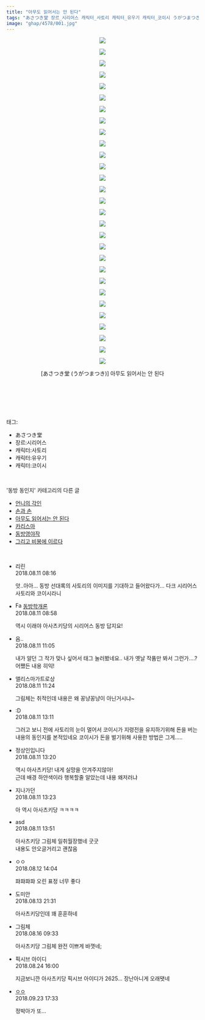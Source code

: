 ```yaml
---
title: "아무도 읽어서는 안 된다"
tags: "あさつき堂 장르_시리어스 캐릭터_사토리 캐릭터_유우기 캐릭터_코이시 うがつまつき 동방_동인지"
image: "ghap/4578/001.jpg"
---
```

<div class="article">
<p style="text-align: center; clear: none; float: none;"><img src="{{ site.nasurl }}/ghap/4578/001.jpg"/></p>
<p style="text-align: center; clear: none; float: none;"><img src="{{ site.nasurl }}/ghap/4578/002.jpg"/></p>
<p style="text-align: center; clear: none; float: none;"><img src="{{ site.nasurl }}/ghap/4578/003.jpg"/></p>
<p style="text-align: center; clear: none; float: none;"><img src="{{ site.nasurl }}/ghap/4578/004.jpg"/></p>
<p style="text-align: center; clear: none; float: none;"><img src="{{ site.nasurl }}/ghap/4578/005.jpg"/></p>
<p style="text-align: center; clear: none; float: none;"><img src="{{ site.nasurl }}/ghap/4578/006.jpg"/></p>
<p style="text-align: center; clear: none; float: none;"><img src="{{ site.nasurl }}/ghap/4578/007.jpg"/></p>
<p style="text-align: center; clear: none; float: none;"><img src="{{ site.nasurl }}/ghap/4578/008.jpg"/></p>
<p style="text-align: center; clear: none; float: none;"><img src="{{ site.nasurl }}/ghap/4578/009.jpg"/></p>
<p style="text-align: center; clear: none; float: none;"><img src="{{ site.nasurl }}/ghap/4578/010.jpg"/></p>
<p style="text-align: center; clear: none; float: none;"><img src="{{ site.nasurl }}/ghap/4578/011.jpg"/></p>
<p style="text-align: center; clear: none; float: none;"><img src="{{ site.nasurl }}/ghap/4578/012.jpg"/></p>
<p style="text-align: center; clear: none; float: none;"><img src="{{ site.nasurl }}/ghap/4578/013.jpg"/></p>
<p style="text-align: center; clear: none; float: none;"><img src="{{ site.nasurl }}/ghap/4578/014.jpg"/></p>
<p style="text-align: center; clear: none; float: none;"><img src="{{ site.nasurl }}/ghap/4578/015.jpg"/></p>
<p style="text-align: center; clear: none; float: none;"><img src="{{ site.nasurl }}/ghap/4578/016.jpg"/></p>
<p style="text-align: center; clear: none; float: none;"><img src="{{ site.nasurl }}/ghap/4578/017.jpg"/></p>
<p style="text-align: center; clear: none; float: none;"><img src="{{ site.nasurl }}/ghap/4578/018.jpg"/></p>
<p style="text-align: center; clear: none; float: none;"><img src="{{ site.nasurl }}/ghap/4578/019.jpg"/></p>
<p style="text-align: center; clear: none; float: none;"><img src="{{ site.nasurl }}/ghap/4578/020.jpg"/></p>
<p style="text-align: center; clear: none; float: none;"><img src="{{ site.nasurl }}/ghap/4578/021.jpg"/></p>
<p style="text-align: center; clear: none; float: none;"><img src="{{ site.nasurl }}/ghap/4578/022.jpg"/></p>
<p style="text-align: center; clear: none; float: none;"><img src="{{ site.nasurl }}/ghap/4578/023.jpg"/></p>
<p style="text-align: center; clear: none; float: none;"><img src="{{ site.nasurl }}/ghap/4578/024.jpg"/></p>
<p style="text-align: center; clear: none; float: none;"><img src="{{ site.nasurl }}/ghap/4578/025.jpg"/></p>
<p style="text-align: center; clear: none; float: none;"><img src="{{ site.nasurl }}/ghap/4578/026.jpg"/></p>
<p style="text-align: center; clear: none; float: none;"><img src="{{ site.nasurl }}/ghap/4578/027.jpg"/></p>
<p style="text-align: center; clear: none; float: none;"><img src="{{ site.nasurl }}/ghap/4578/028.jpg"/></p>
<p style="text-align: center; clear: none; float: none;"><img src="{{ site.nasurl }}/ghap/4578/029.jpg"/></p>
<p style="text-align: center; clear: none; float: none;">[あさつき堂 (うがつまつき)] 아무도 읽어서는 안 된다</p>
<p style="text-align: center; clear: none; float: none;"><br/></p>
<p><br/></p>
</div><br/>
<div class="tagTrail">
<p>태그: </p>
<ul>
<li>あさつき堂</li>
<li>장르:시리어스</li>
<li>캐릭터:사토리</li>
<li>캐릭터:유우기</li>
<li>캐릭터:코이시</li>
</ul>
</div><br/>
<div class="another">
<p>'동방 동인지' 카테고리의 다른 글</p>
<ul>
<li><a href="/2018-08-13-ghap_4581">언니의 각인</a></li>
<li><a href="/2018-08-11-ghap_4579">손과 손</a></li>
<li><a href="/2018-08-11-ghap_4578">아무도 읽어서는 안 된다</a></li>
<li><a href="/2018-08-11-ghap_4577">카리스마</a></li>
<li><a href="/2018-08-11-ghap_4576">동방영야작</a></li>
<li><a href="/2018-08-05-ghap_4573">그리고 비봉에 이르다</a></li>
</ul>
</div><br/>
<div class="cb_module cb_fluid">
<div class="cb_wrt cb_profile">
<div class="comment">
<ul>
<li class="cb_thumb_off" id="comment15305783">
<div class="cb_comment_area">
<div class="cb_info_area">
<div class="cb_section">
<span class="cb_nick_name">리린</span>
</div>
<div class="cb_section">
<span class="cb_date">2018.08.11 08:16 </span>
</div>
</div>
<div class="cb_dsc_comment">
<p class="cb_dsc">
											앗..아아... 동방 선대록의 사토리의 이미지를 기대하고 들어왔다가... 다크 시리어스 사토리와 코이시라니
										</p>
</div>
</div></li>
<li class="cb_thumb_off" id="comment15305810">
<div class="cb_comment_area">
<div class="cb_info_area">
<div class="cb_section">
<span class="cb_nick_name"><img alt="Favicon of http://Xodud3210@naver.com" height="16" onerror="this.onerror=null;this.parentNode.removeChild(this)" src="http://naver.com/favicon.ico" width="16"/> <a href="http://Xodud3210@naver.com" onclick="return openLinkInNewWindow(this)">동방학개론</a></span>
</div>
<div class="cb_section">
<span class="cb_date">2018.08.11 08:58 </span>
</div>
</div>
<div class="cb_dsc_comment">
<p class="cb_dsc">
											역시 이래야 아사츠키당의 시리어스 동방 답지요!
										</p>
</div>
</div></li>
<li class="cb_thumb_off" id="comment15305881">
<div class="cb_comment_area">
<div class="cb_info_area">
<div class="cb_section">
<span class="cb_nick_name">음..</span>
</div>
<div class="cb_section">
<span class="cb_date">2018.08.11 11:05 </span>
</div>
</div>
<div class="cb_dsc_comment">
<p class="cb_dsc">
											내가 알던 그 작가 맞나 싶어서 태그 눌러봤네요.. 내가 옛날 작품만 봐서 그런가....? 어쨌든 내용 히익!
										</p>
</div>
</div></li>
<li class="cb_thumb_off" id="comment15305894">
<div class="cb_comment_area">
<div class="cb_info_area">
<div class="cb_section">
<span class="cb_nick_name">앨리스마가트로상</span>
</div>
<div class="cb_section">
<span class="cb_date">2018.08.11 11:24 </span>
</div>
</div>
<div class="cb_dsc_comment">
<p class="cb_dsc">
											그림체는 취적인데 내용은 왜 꽁냥꽁냥이 아닌거시냐~
										</p>
</div>
</div></li>
<li class="cb_thumb_off" id="comment15305936">
<div class="cb_comment_area">
<div class="cb_info_area">
<div class="cb_section">
<span class="cb_nick_name">:D</span>
</div>
<div class="cb_section">
<span class="cb_date">2018.08.11 13:11 </span>
</div>
</div>
<div class="cb_dsc_comment">
<p class="cb_dsc">
											그러고 보니 전에 사토리의 눈이 멀어서 코이시가 지령전을 유지하기위해 돈을 버는 내용의 동인지를 본적있네요 코이시가 돈을 벌기위해 사용한 방법은 그게.....
										</p>
</div>
</div></li>
<li class="cb_thumb_off" id="comment15305939">
<div class="cb_comment_area">
<div class="cb_info_area">
<div class="cb_section">
<span class="cb_nick_name">정상인입니다</span>
</div>
<div class="cb_section">
<span class="cb_date">2018.08.11 13:20 </span>
</div>
</div>
<div class="cb_dsc_comment">
<p class="cb_dsc">
											역시 아사츠키당! 내게 실망을 안겨주지않아!<br/>
근데 배경 하얀색이라 행복할줄 알았는데 내용 왜저러냐
										</p>
</div>
</div></li>
<li class="cb_thumb_off" id="comment15305942">
<div class="cb_comment_area">
<div class="cb_info_area">
<div class="cb_section">
<span class="cb_nick_name">지나가던</span>
</div>
<div class="cb_section">
<span class="cb_date">2018.08.11 13:23 </span>
</div>
</div>
<div class="cb_dsc_comment">
<p class="cb_dsc">
											아 역시 아사츠키당 ㅋㅋㅋㅋ
										</p>
</div>
</div></li>
<li class="cb_thumb_off" id="comment15305956">
<div class="cb_comment_area">
<div class="cb_info_area">
<div class="cb_section">
<span class="cb_nick_name">asd</span>
</div>
<div class="cb_section">
<span class="cb_date">2018.08.11 13:51 </span>
</div>
</div>
<div class="cb_dsc_comment">
<p class="cb_dsc">
											아사츠키당 그림체 일취월장했네 굿굿<br/>
내용도 안오글거리고 괜찮음
										</p>
</div>
</div></li>
<li class="cb_thumb_off" id="comment15306640">
<div class="cb_comment_area">
<div class="cb_info_area">
<div class="cb_section">
<span class="cb_nick_name">ㅇㅇ</span>
</div>
<div class="cb_section">
<span class="cb_date">2018.08.12 14:04 </span>
</div>
</div>
<div class="cb_dsc_comment">
<p class="cb_dsc">
											퍄퍄퍄퍄 오린 표정 너무 좋다
										</p>
</div>
</div></li>
<li class="cb_thumb_off" id="comment15307582">
<div class="cb_comment_area">
<div class="cb_info_area">
<div class="cb_section">
<span class="cb_nick_name">도미안</span>
</div>
<div class="cb_section">
<span class="cb_date">2018.08.13 21:31 </span>
</div>
</div>
<div class="cb_dsc_comment">
<p class="cb_dsc">
											아사츠키당인데 꽤 훈훈하네
										</p>
</div>
</div></li>
<li class="cb_thumb_off" id="comment15309876">
<div class="cb_comment_area">
<div class="cb_info_area">
<div class="cb_section">
<span class="cb_nick_name">그림체</span>
</div>
<div class="cb_section">
<span class="cb_date">2018.08.16 09:33 </span>
</div>
</div>
<div class="cb_dsc_comment">
<p class="cb_dsc">
											아사츠키당 그림체 완전 이쁘게 바꼇네;
										</p>
</div>
</div></li>
<li class="cb_thumb_off" id="comment15316513">
<div class="cb_comment_area">
<div class="cb_info_area">
<div class="cb_section">
<span class="cb_nick_name">픽시브 아이디</span>
</div>
<div class="cb_section">
<span class="cb_date">2018.08.24 16:00 </span>
</div>
</div>
<div class="cb_dsc_comment">
<p class="cb_dsc">
											지금보니깐 아사츠키당 픽시브 아이디가 2625... 장난아니게 오래됏네
										</p>
</div>
</div></li>
<li class="cb_thumb_off" id="comment15338643">
<div class="cb_comment_area">
<div class="cb_info_area">
<div class="cb_section">
<span class="cb_nick_name"> <a href="http://i8999999u998" onclick="return openLinkInNewWindow(this)">ㅇㅇ</a></span>
</div>
<div class="cb_section">
<span class="cb_date">2018.09.23 17:33 </span>
</div>
</div>
<div class="cb_dsc_comment">
<p class="cb_dsc">
											정박아가 또...
										</p>
</div>
</div></li>
</ul>
</div>
</div><!-- commentList close -->
</div><br/>
